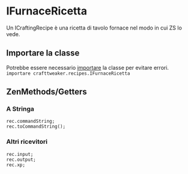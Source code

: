 # IFurnaceRicetta

Un ICraftingRecipe è una ricetta di tavolo fornace nel modo in cui ZS lo vede.

## Importare la classe

Potrebbe essere necessario [importare](/AdvancedFunctions/Import/) la classe per evitare errori.  
`importare crafttweaker.recipes.IFurnaceRicetta`

## ZenMethods/Getters

### A Stringa

```zenscript
rec.commandString;
rec.toCommandString();
```

### Altri ricevitori

```zenscript
rec.input;
rec.output;
rec.xp;
```